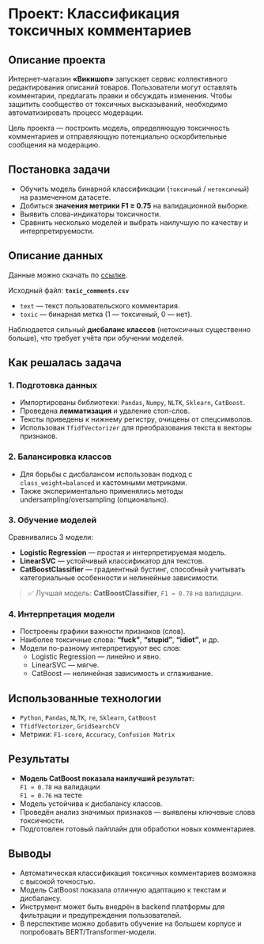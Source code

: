 # Проект: Классификация токсичных комментариев

## Описание проекта

Интернет-магазин **«Викишоп»** запускает сервис коллективного редактирования описаний товаров. Пользователи могут оставлять комментарии, предлагать правки и обсуждать изменения. Чтобы защитить сообщество от токсичных высказываний, необходимо автоматизировать процесс модерации.

Цель проекта — построить модель, определяющую токсичность комментариев и отправляющую потенциально оскорбительные сообщения на модерацию.

## Постановка задачи

- Обучить модель бинарной классификации (`токсичный` / `нетоксичный`) на размеченном датасете.
- Добиться **значения метрики F1 ≥ 0.75** на валидационной выборке.
- Выявить слова-индикаторы токсичности.
- Сравнить несколько моделей и выбрать наилучшую по качеству и интерпретируемости.

## Описание данных

Данные можно скачать по [ссылке](https://code.s3.yandex.net/datasets/toxic_comments.csv).

Исходный файл: **`toxic_comments.csv`**

- `text` — текст пользовательского комментария.
- `toxic` — бинарная метка (1 — токсичный, 0 — нет).

Наблюдается сильный **дисбаланс классов** (нетоксичных существенно больше), что требует учёта при обучении моделей.

## Как решалась задача

### 1. Подготовка данных

- Импортированы библиотеки: `Pandas`, `Numpy`, `NLTK`, `Sklearn`, `CatBoost`.
- Проведена **лемматизация** и удаление стоп-слов.
- Тексты приведены к нижнему регистру, очищены от спецсимволов.
- Использован `TfidfVectorizer` для преобразования текста в векторы признаков.

### 2. Балансировка классов

- Для борьбы с дисбалансом использован подход с `class_weight=balanced` и кастомными метриками.
- Также экспериментально применялись методы undersampling/oversampling (опционально).

### 3. Обучение моделей

Сравнивались 3 модели:

- **Logistic Regression** — простая и интерпретируемая модель.
- **LinearSVC** — устойчивый классификатор для текстов.
- **CatBoostClassifier** — градиентный бустинг, способный учитывать категориальные особенности и нелинейные зависимости.

> ✅ Лучшая модель: **CatBoostClassifier**, `F1 ≈ 0.78` на валидации.

### 4. Интерпретация модели

- Построены графики важности признаков (слов).
- Наиболее токсичные слова: **“fuck”**, **“stupid”**, **“idiot”**, и др.
- Модели по-разному интерпретируют вес слов:
  - Logistic Regression — линейно и явно.
  - LinearSVC — мягче.
  - CatBoost — нелинейная зависимость и сглаживание.

## Использованные технологии

- `Python`, `Pandas`, `NLTK`, `re`, `Sklearn`, `CatBoost`
- `TfidfVectorizer`, `GridSearchCV`
- Метрики: `F1-score`, `Accuracy`, `Confusion Matrix`

## Результаты

- **Модель CatBoost показала наилучший результат:**  
  `F1 ≈ 0.78` на валидации  
  `F1 ≈ 0.76` на тесте
- Модель устойчива к дисбалансу классов.
- Проведён анализ значимых признаков — выявлены ключевые слова токсичности.
- Подготовлен готовый пайплайн для обработки новых комментариев.

## Выводы

- Автоматическая классификация токсичных комментариев возможна с высокой точностью.
- Модель CatBoost показала отличную адаптацию к текстам и дисбалансу.
- Инструмент может быть внедрён в backend платформы для фильтрации и предупреждения пользователей.
- В перспективе можно добавить обучение на большем корпусе и попробовать BERT/Transformer-модели.
